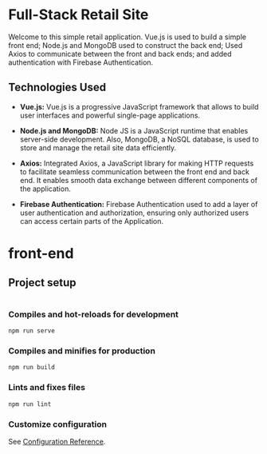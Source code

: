 # Full-Stack Retail Site

Welcome to this simple retail application. Vue.js is used to build a simple front end; Node.js and MongoDB used to construct the back end; Used Axios to communicate between the front and back ends; and added authentication with Firebase Authentication.

## Technologies Used

- **Vue.js:** Vue.js is a progressive JavaScript framework that allows to build user interfaces and powerful single-page applications.

- **Node.js and MongoDB:** Node JS is a JavaScript runtime that enables server-side development. Also,  MongoDB, a NoSQL database, is used to store and manage the retail site data efficiently.

- **Axios:** Integrated Axios, a JavaScript library for making HTTP requests to facilitate seamless communication between the front end and back end. It enables smooth data exchange between different components of the application.

- **Firebase Authentication:** Firebase Authentication used to add a layer of user authentication and authorization, ensuring only authorized users can access certain parts of the Application.

# front-end

## Project setup
```
```

### Compiles and hot-reloads for development
```
npm run serve
```

### Compiles and minifies for production
```
npm run build
```

### Lints and fixes files
```
npm run lint
```

### Customize configuration
See [Configuration Reference](https://cli.vuejs.org/config/).
